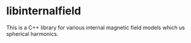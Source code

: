 # libinternalfield
This is a C++ library for various internal magnetic field models which us spherical harmonics.

